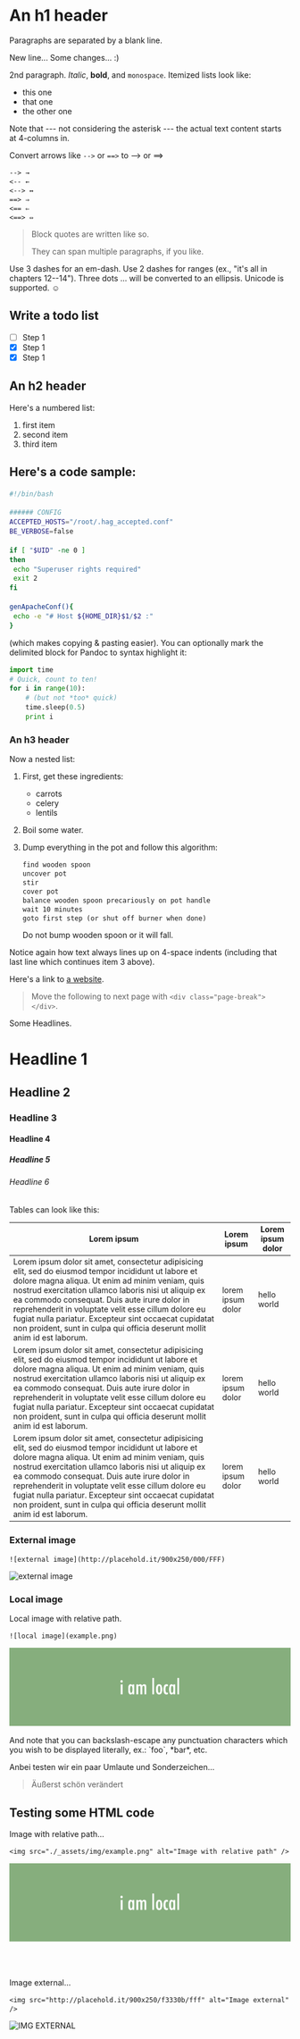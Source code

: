 An h1 header
============

Paragraphs are separated by a blank line.

New line... Some changes... :)

2nd paragraph. *Italic*, **bold**, and `monospace`. Itemized lists look like:

-	this one
-	that one
-	the other one

Note that --- not considering the asterisk --- the actual text content starts at 4-columns in.

Convert arrows like `-->` or `==>` to --> or ==>

```
--> →
<-- ←
<--> ↔
==> ⇒
<== ⇐
<==> ⇔
```

> Block quotes are written like so.
>
> They can span multiple paragraphs, if you like.

Use 3 dashes for an em-dash. Use 2 dashes for ranges (ex., "it's all in chapters 12--14"). Three dots ... will be converted to an ellipsis. Unicode is supported. ☺

Write a todo list
-----------------

-	[ ] Step 1
-	[x] Step 1
-	[x] Step 1

<div class="page-break"></div>

An h2 header
------------

Here's a numbered list:

1.	first item
2.	second item
3.	third item

Here's a code sample:
---------------------

```bash
#!/bin/bash

###### CONFIG
ACCEPTED_HOSTS="/root/.hag_accepted.conf"
BE_VERBOSE=false

if [ "$UID" -ne 0 ]
then
 echo "Superuser rights required"
 exit 2
fi

genApacheConf(){
 echo -e "# Host ${HOME_DIR}$1/$2 :"
}
```

(which makes copying & pasting easier). You can optionally mark the delimited block for Pandoc to syntax highlight it:

```python
import time
# Quick, count to ten!
for i in range(10):
    # (but not *too* quick)
    time.sleep(0.5)
    print i
```

<div class="page-break"></div>

### An h3 header

Now a nested list:

1.	First, get these ingredients:

	-	carrots
	-	celery
	-	lentils

2.	Boil some water.

3.	Dump everything in the pot and follow this algorithm:

	```
	find wooden spoon
	uncover pot
	stir
	cover pot
	balance wooden spoon precariously on pot handle
	wait 10 minutes
	goto first step (or shut off burner when done)
	```

	Do not bump wooden spoon or it will fall.

Notice again how text always lines up on 4-space indents (including that last line which continues item 3 above).

Here's a link to [a website](http://foo.bar).

> Move the following to next page with `<div class="page-break"></div>`.

<div class="page-break"></div>

Some Headlines.

Headline 1
==========

Headline 2
----------

### Headline 3

#### Headline 4

##### Headline 5

###### Headline 6

<div class="page-break"></div>

Tables can look like this:

| Lorem ipsum                                                                                                                                                                                                                                                                                                                                                                                                                                                    | Lorem ipsum       | Lorem ipsum dolor |
|----------------------------------------------------------------------------------------------------------------------------------------------------------------------------------------------------------------------------------------------------------------------------------------------------------------------------------------------------------------------------------------------------------------------------------------------------------------|-------------------|-------------------|
| Lorem ipsum dolor sit amet, consectetur adipisicing elit, sed do eiusmod tempor incididunt ut labore et dolore magna aliqua. Ut enim ad minim veniam, quis nostrud exercitation ullamco laboris nisi ut aliquip ex ea commodo consequat. Duis aute irure dolor in reprehenderit in voluptate velit esse cillum dolore eu fugiat nulla pariatur. Excepteur sint occaecat cupidatat non proident, sunt in culpa qui officia deserunt mollit anim id est laborum. | lorem ipsum dolor | hello world       |
| Lorem ipsum dolor sit amet, consectetur adipisicing elit, sed do eiusmod tempor incididunt ut labore et dolore magna aliqua. Ut enim ad minim veniam, quis nostrud exercitation ullamco laboris nisi ut aliquip ex ea commodo consequat. Duis aute irure dolor in reprehenderit in voluptate velit esse cillum dolore eu fugiat nulla pariatur. Excepteur sint occaecat cupidatat non proident, sunt in culpa qui officia deserunt mollit anim id est laborum. | lorem ipsum dolor | hello world       |
| Lorem ipsum dolor sit amet, consectetur adipisicing elit, sed do eiusmod tempor incididunt ut labore et dolore magna aliqua. Ut enim ad minim veniam, quis nostrud exercitation ullamco laboris nisi ut aliquip ex ea commodo consequat. Duis aute irure dolor in reprehenderit in voluptate velit esse cillum dolore eu fugiat nulla pariatur. Excepteur sint occaecat cupidatat non proident, sunt in culpa qui officia deserunt mollit anim id est laborum. | lorem ipsum dolor | hello world       |

<div class="page-break"></div>

### External image

```
![external image](http://placehold.it/900x250/000/FFF)
```

![external image](http://placehold.it/900x250/000/FFF)

### Local image

Local image with relative path.

```
![local image](example.png)
```

![local image](_assets/img/example.png)

<div class="page-break"></div>

And note that you can backslash-escape any punctuation characters which you wish to be displayed literally, ex.: \`foo\`, \*bar\*, etc.

Anbei testen wir ein paar Umlaute und Sonderzeichen...

> Äußerst schön verändert

<div class="page-break"></div>

Testing some HTML code
----------------------

Image with relative path...

```
<img src="./_assets/img/example.png" alt="Image with relative path" />
```

<img src="./_assets/img/example.png" alt="IMG RELATIVE" />

<br /><br>

Image external...

```
<img src="http://placehold.it/900x250/f3330b/fff" alt="Image external" />
```

<img src="http://placehold.it/900x250/f3330b/fff" alt="IMG EXTERNAL" />
